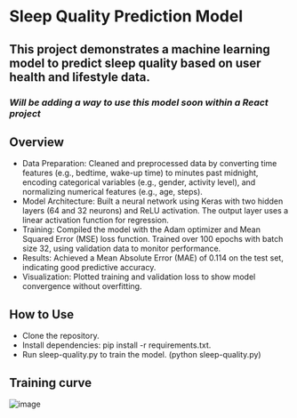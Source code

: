 # Sleep Quality Prediction Model
## This project demonstrates a machine learning model to predict sleep quality based on user health and lifestyle data.
### _Will be adding a way to use this model soon within a React project_

## Overview
- Data Preparation: Cleaned and preprocessed data by converting time features (e.g., bedtime, wake-up time) to minutes past midnight, encoding categorical variables (e.g., gender, activity level), and normalizing numerical features (e.g., age, steps).
- Model Architecture: Built a neural network using Keras with two hidden layers (64 and 32 neurons) and ReLU activation. The output layer uses a linear activation function for regression.
- Training: Compiled the model with the Adam optimizer and Mean Squared Error (MSE) loss function. Trained over 100 epochs with batch size 32, using validation data to monitor performance.
- Results: Achieved a Mean Absolute Error (MAE) of 0.114 on the test set, indicating good predictive accuracy.
- Visualization: Plotted training and validation loss to show model convergence without overfitting.
## How to Use
- Clone the repository.
- Install dependencies: pip install -r requirements.txt.
- Run sleep-quality.py to train the model. (python sleep-quality.py)
## Training curve
![image](https://github.com/user-attachments/assets/541715b3-fac9-44d9-a86f-71a607babf18)
